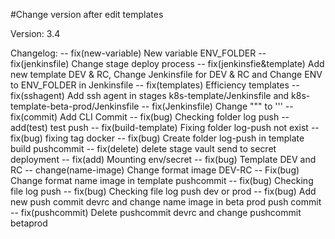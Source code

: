 #Change version after edit templates

Version: 3.4

Changelog:
-- fix(new-variable) New variable ENV_FOLDER
-- fix(jenkinsfile) Change stage deploy process
-- fix(jenkinsfie&template) Add new template DEV & RC, Change Jenkinsfile for DEV & RC and Change ENV to ENV_FOLDER in Jenkinsfile
-- fix(templates) Efficiency templates
-- fix(sshagent) Add ssh agent in stages k8s-template/Jenkinsfile and k8s-template-beta-prod/Jenkinsfile
-- fix(Jenkinsfile) Change """ to '''
-- fix(commit) Add CLI Commit
-- fix(bug) Checking folder log push
-- add(test) test push
-- fix(build-template) Fixing folder log-push not exist
-- fix(bug) fixing tag docker
-- fix(bug) Create folder log-push in template build pushcommit
-- fix(delete) delete stage vault send to secret deployment
-- fix(add) Mounting env/secret
-- fix(bug) Template DEV and RC
-- change(name-image) Change format image DEV-RC
-- Fix(bug) Change format name image in template pushcommit
-- fix(bug) Checking file log push
-- fix(bug) Checking file log push dev or prod
-- fix(bug) Add new push commit devrc and change name image in beta prod push commit
-- fix(pushcommit) Delete pushcommit devrc and change pushcommit betaprod
